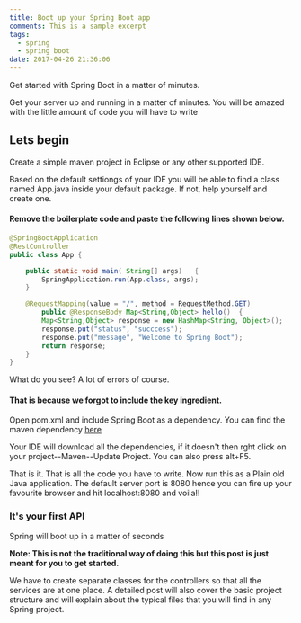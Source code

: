 ```yaml
---
title: Boot up your Spring Boot app
comments: This is a sample excerpt
tags:
  - spring
  - spring boot
date: 2017-04-26 21:36:06
---
```

Get started with Spring Boot in a matter of minutes.
<!--more-->

Get your server up and running in a matter of minutes. You will be amazed with the little amount of code you will have to write

## Lets begin

Create a simple maven project in Eclipse or any other supported IDE.

Based on the default settiongs of your IDE you will be able to find a class named App.java inside your default package. If not, help yourself and create one.

#### Remove the boilerplate code and paste the following lines shown below.

``` java
@SpringBootApplication
@RestController
public class App {

    public static void main( String[] args)   {
        SpringApplication.run(App.class, args);
    }

    @RequestMapping(value = "/", method = RequestMethod.GET)
        public @ResponseBody Map<String,Object> hello()  {
        Map<String,Object> response = new HashMap<String, Object>();
        response.put("status", "succcess");
        response.put("message", "Welcome to Spring Boot");
        return response;
    }
}
```
What do you see? A lot of errors of course.

#### That is because we forgot to include the key ingredient.

Open pom.xml and include Spring Boot as a dependency. You can find the maven dependency [here](https://mvnrepository.com/artifact/org.springframework.boot/spring-boot-starter-web)

Your IDE will download all the dependencies, if it doesn't then rght click on your project--Maven--Update Project. You can also press alt+F5.

That is it. That is all the code you have to write. Now run this as a Plain old Java application. The default server port is 8080 hence you can fire up your favourite browser and hit localhost:8080 and voila!!

### It's your first API

Spring will boot up in a matter of seconds

**Note: This is not the traditional way of doing this but this post is just meant for you to get started.**

We have to create separate classes for the controllers so that all the services are at one place. A detailed post will also cover the basic project structure and will explain about the typical files that you will find in any Spring project.
